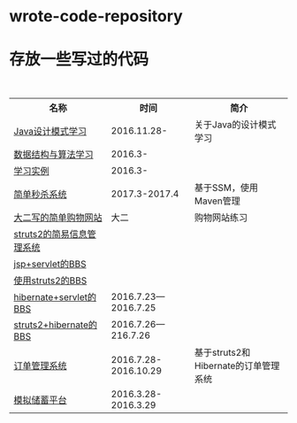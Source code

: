 ﻿# wrote-code-repository
 # 存放一些写过的代码
<table>
<tr>
  <th>名称</th>
  <th>时间</th>
  <th>简介</th>
</tr>
<tr>
  <td><a href="https://github.com/anthonylxd/wrote-code-repository/tree/master/Java设计模式学习">Java设计模式学习</a></td>
  <td>2016.11.28-</td>
  <td>关于Java的设计模式学习</td>
</tr>
<tr>
  <td><a href="https://github.com/anthonylxd/wrote-code-repository/tree/master/Algorithms">数据结构与算法学习</a></td>
  <td>2016.3-</td>
  <td></td>
</tr>
<tr>
  <td><a href="https://github.com/anthonylxd/wrote-code-repository/tree/master/2019前/StudyDemo">学习实例</a></td>
  <td>2016.3-</td>
  <td></td>
</tr>
<tr>
  <td><a href="https://github.com/anthonylxd/wrote-code-repository/tree/master/2019前/SSMStu">简单秒杀系统</a></td>
  <td>2017.3-2017.4</td>
  <td>基于SSM，使用Maven管理</td>
</tr>
<tr>
  <td><a href="https://github.com/anthonylxd/wrote-code-repository/tree/master/2019前/大二写的简单购物网站">大二写的简单购物网站</a></td>
  <td>大二</td>
  <td>购物网站练习</td>
</tr>
<tr>
  <td><a href="https://github.com/anthonylxd/wrote-code-repository/tree/master/2019前/struts2的简易信息管理系统/20160531">struts2的简易信息管理系统</a></td>
  <td></td>
  <td></td>
</tr>
<tr>
  <td><a href="https://github.com/anthonylxd/wrote-code-repository/tree/master/2019前/jsp%2Bservlet的BBS">jsp+servlet的BBS</a></td>
  <td></td>
  <td></td>
</tr>
<tr>
  <td><a href="https://github.com/anthonylxd/wrote-code-repository/tree/master/2019前/BBSbystruts2">使用struts2的BBS</a></td>
  <td></td>
  <td></td>
</tr>
<tr>
  <td><a href="https://github.com/anthonylxd/wrote-code-repository/tree/master/2019前/BBSbyhibernate">hibernate+servlet的BBS</a></td>
  <td>2016.7.23—2016.7.25</td>
  <td></td>
</tr>
<tr>
  <td><a href="https://github.com/anthonylxd/wrote-code-repository/tree/master/2019前/BBSbysh">struts2+hibernate的BBS</a></td>
  <td>2016.7.26—216.7.26</td>
  <td></td>
</tr>
<tr>
  <td><a href="https://github.com/anthonylxd/wrote-code-repository/tree/master/2019前/订单管理系统bySH">订单管理系统</a></td>
  <td>2016.7.28-2016.10.29</td>
  <td>基于struts2和Hibernate的订单管理系统</td>
</tr>
<tr>
  <td><a href="https://github.com/anthonylxd/wrote-code-repository/tree/master/2019前/PraticeProject">模拟储蓄平台</a></td>
  <td>2016.3.28-2016.3.29</td>
  <td></td>
</tr>

</table>

